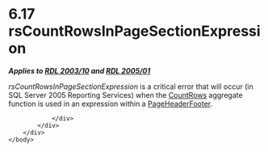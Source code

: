 <html dir="LTR" xmlns:mshelp="http://msdn.microsoft.com/mshelp" xmlns:ddue="http://ddue.schemas.microsoft.com/authoring/2003/5" xmlns:xlink="http://www.w3.org/1999/xlink" xmlns:tool="http://www.microsoft.com/tooltip">
    <head>
        <meta http-equiv="Content-Type" content="text/html; CHARSET=utf-8"></meta>
        <meta name="save" content="history"></meta>
        <title>6.17 rsCountRowsInPageSectionExpression</title>
        <xml>
            <mshelp:toctitle title="6.17 rsCountRowsInPageSectionExpression"></mshelp:toctitle>
            <mshelp:rltitle title="[MS-RDL]: rsCountRowsInPageSectionExpression"></mshelp:rltitle>
            <mshelp:keyword index="A" term="cbdfa3eb-8054-4cde-a91b-14a9b2cc5a7d"></mshelp:keyword>
            <mshelp:attr name="DCSext.ContentType" value="open specification"></mshelp:attr>
            <mshelp:attr name="AssetID" value="cbdfa3eb-8054-4cde-a91b-14a9b2cc5a7d"></mshelp:attr>
            <mshelp:attr name="TopicType" value="kbRef"></mshelp:attr>
            <mshelp:attr name="DCSext.Title" value="[MS-RDL]: rsCountRowsInPageSectionExpression" />
        </xml>
    </head>
    <body>
        <div id="header">
            <h1 class="heading">6.17 rsCountRowsInPageSectionExpression</h1>
        </div>
        <div id="mainSection">
            <div id="mainBody">
                <div id="allHistory" class="saveHistory"></div>
                <div id="sectionSection0" class="section" name="collapseableSection">
                    

<p><b><i>Applies to </i></b><a href="a7e2ad00-07c8-4f6d-80ab-3ad55df7b233.htm"><b><i>RDL 2003/10</i></b></a><b><i>
and </i></b><a href="3ebe2912-4958-4832-b391-cad1f5e13338.htm"><b><i>RDL 2005/01</i></b></a></p>

<p><i>rsCountRowsInPageSectionExpression</i> is a critical
error that will occur (in SQL Server 2005 Reporting Services) when the <a href="4d32760b-63b7-427b-a576-edaf40e00d69.htm">CountRows</a> aggregate
function is used in an expression within a <a href="ddc35223-1cb6-4136-823b-e72a3d12e1f9.htm">PageHeaderFooter</a>.</p>


                </div>
            </div>
        </div>
    </body>
</html>